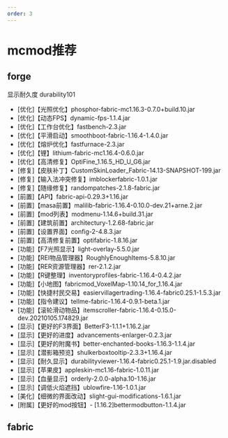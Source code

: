 ```yaml
---
order: 3
---
```

# mcmod推荐

## forge

显示耐久度 durability101

- [优化]【光照优化】phosphor-fabric-mc1.16.3-0.7.0+build.10.jar
- [优化]【动态FPS】dynamic-fps-1.1.4.jar
- [优化]【工作台优化】fastbench-2.3.jar
- [优化]【平滑启动】smoothboot-fabric-1.16.4-1.4.0.jar
- [优化]【熔炉优化】fastfurnace-2.3.jar
- [优化]【锂】lithium-fabric-mc1.16.4-0.6.0.jar
- [优化]【高清修复】OptiFine_1.16.5_HD_U_G6.jar
- [修复]【皮肤补丁】CustomSkinLoader_Fabric-14.13-SNAPSHOT-199.jar
- [修复]【输入法冲突修复】imblockerfabric-1.0.1.jar
- [修复]【随缘修复】randompatches-2.1.8-fabric.jar
- [前置]【API】fabric-api-0.29.3+1.16.jar
- [前置]【masa前置】malilib-fabric-1.16.4-0.10.0-dev.21+arne.2.jar
- [前置]【mod列表】modmenu-1.14.6+build.31.jar
- [前置]【建筑前置】architectury-1.2.68-fabric.jar
- [前置]【设置界面】config-2-4.8.3.jar
- [前置]【高清修复前置】optifabric-1.8.16.jar
- [功能]【F7光照显示】light-overlay-5.5.0.jar
- [功能]【REI物品管理器】RoughlyEnoughItems-5.8.10.jar
- [功能]【RER资源管理器】rer-2.1.2.jar
- [功能]【R键整理】inventoryprofiles-fabric-1.16.4-0.4.2.jar
- [功能]【小地图】fabricmod_VoxelMap-1.10.14_for_1.16.4.jar
- [功能]【快捷村民交易】easiervillagertrading-1.16.4-fabric0.25.1-1.5.3.jar
- [功能]【指令建议】tellme-fabric-1.16.4-0.9.1-beta.1.jar
- [功能]【滚轮滑动物品】itemscroller-fabric-1.16.4-0.15.0-dev.20210105.174829.jar
- [显示]【更好的F3界面】BetterF3-1.1.1+1.16.2.jar
- [显示]【更好的进度】advancements-enlarger-0.2.3.jar
- [显示]【更好的附魔书】better-enchanted-books-1.16.3-1.1.4.jar
- [显示]【潜影箱预览】shulkerboxtooltip-2.3.3+1.16.4.jar
- [显示]【耐久显示】durabilityviewer-1.16.4-fabric0.25.1-1.9.jar.disabled
- [显示]【苹果皮】appleskin-mc1.16-fabric-1.0.11.jar
- [显示]【血量显示】orderly-2.0.0-alpha.10-1.16.jar
- [显示]【调低火焰遮挡】ublowfire-1.16-1.0.1.jar
- [美化]【细微的界面改动】slight-gui-modifications-1.6.1.jar
- [附属]【更好的mod按钮】- [1.16.2]bettermodbutton-1.1.4.jar

## fabric
